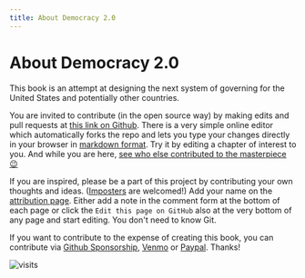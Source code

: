 ```yaml
---
title: About Democracy 2.0
---
```


# About Democracy 2.0

This book is an attempt at designing the next system of governing for the United States and potentially other countries.


You are invited to contribute (in the open source way) by making edits and pull requests at [this link on Github](https://github.com/selwynpolit/d9book/tree/gh-pages/book). There is a very simple online editor which automatically forks the repo and lets you type your changes directly in your browser in [markdown format](https://github.github.com/gfm/). Try it by editing a chapter of interest to you. And while you are here, [see who else contributed to the masterpiece 😉](attribution)

If you are inspired, please be a part of this project by contributing your own thoughts and ideas. ([Imposters](https://events.drupal.org/drupalcon2021/news/youve-got-notes-about-impostor-syndrome) are welcomed!) Add your name on the [attribution page](attribution). Either add a note in the comment form at the bottom of each page or click the `Edit this page on GitHub` also at the very bottom of any page and start editing. You don't need to know Git.

If you want to contribute to the expense of creating this book, you can contribute via [Github Sponsorship](https://github.com/sponsors/selwynpolit), [Venmo](https://account.venmo.com/u/selwyn-polit) or [Paypal](https://www.paypal.com/paypalme/selwynpolit).  Thanks!

![visits](https://visit-counter.vercel.app/counter.png?page=https%3A%2F%2Fselwynpolit.github.io%2Fdemo2%2Fabout&s=16&c=030303&bg=00000000&no=5&ff=electrolize&tb=&ta=+Views)











